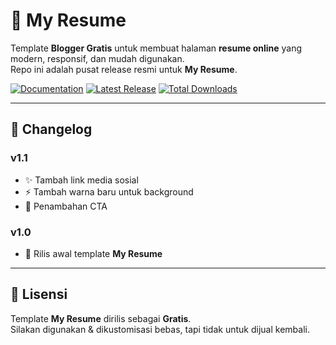 # 📌 My Resume

Template **Blogger Gratis** untuk membuat halaman **resume online** yang modern, responsif, dan mudah digunakan.  
Repo ini adalah pusat release resmi untuk **My Resume**.  

[![Documentation](https://img.shields.io/badge/Visit-Documentation-blue?style=for-the-badge)](https://resumedoc.with.web.id/)
[![Latest Release](https://img.shields.io/github/v/release/Iwanperkilo/repo?style=for-the-badge)](https://github.com/Iwanperkilo/repo/releases/latest)
[![Total Downloads](https://img.shields.io/github/downloads/Iwanperkilo/repo/total?style=for-the-badge)](https://github.com/Iwanperkilo/repo/releases)

---

## 📌 Changelog

### v1.1
- ✨ Tambah link media sosial
- ⚡ Tambah warna baru untuk background
- 🐞 Penambahan CTA

### v1.0
- 🎉 Rilis awal template **My Resume**

---

## 📄 Lisensi

Template **My Resume** dirilis sebagai **Gratis**.  
Silakan digunakan & dikustomisasi bebas, tapi tidak untuk dijual kembali.
